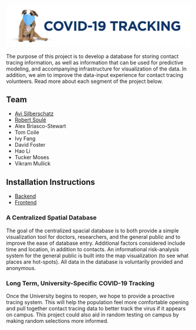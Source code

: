 ![Yale COVID-19 Contact Tracing System](NewLogo.png)

The purpose of this project is to develop a database for storing contact tracing information, as well as information that can be used for predictive modeling, and accompanying infrastructure for visualization of the data. In addition, we aim to improve the data-input experience for contact tracing volunteers. Read more about each segment of the project below.

## **Team**

* [Avi Silberschatz](https://codex.cs.yale.edu/avi/)
* [Robert Soul&eacute;](https://www.cs.yale.edu/homes/soule/)
* Alex Briasco-Stewart
* Tom Coile
* Ivy Fang 
* David Foster
* Hao Li
* Tucker Moses
* Vikram Mullick

## **Installation Instructions**

* [Backend](docs/backend.md)
* [Frontend](docs/frontend.md)

### **A Centralized Spatial Database**
The goal of the centralized spacial database is to both provide a simple visualization tool for doctors, researchers, and the general public and to improve the ease of database entry. Additional factors considered include time and location, in addition to contacts. An informational risk-analysis system for the general public is built into the map visualization (to see what places are hot-spots). All data in the database is voluntarily provided and anonymous.

### **Long Term, University-Specific COVID-19 Tracking**
Once the University begins to reopen, we hope to provide a proactive tracing system. This will help the population feel more comfortable opening and pull together contact tracing data to better track the virus if it appears on campus. This project could also aid in random testing on campus by making random selections more informed.

